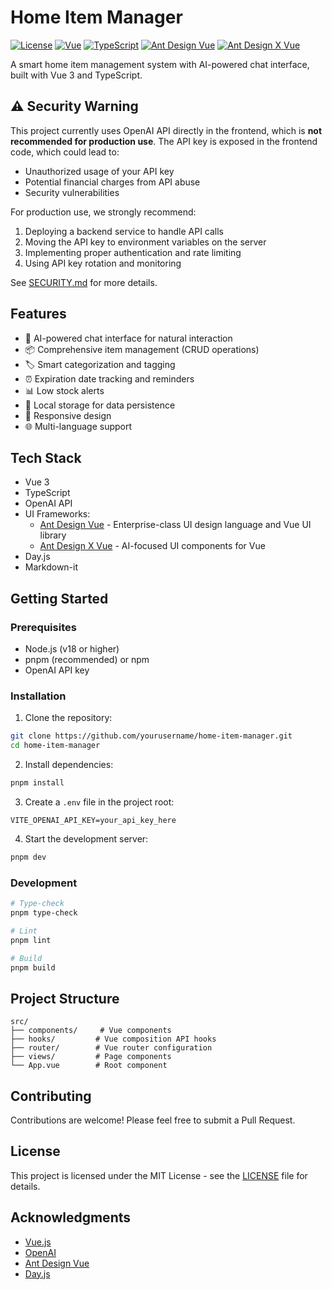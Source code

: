 # Home Item Manager

[![License](https://img.shields.io/badge/license-MIT-blue.svg)](LICENSE)
[![Vue](https://img.shields.io/badge/Vue-3.x-4FC08D?logo=vue.js)](https://vuejs.org/)
[![TypeScript](https://img.shields.io/badge/TypeScript-5.x-3178C6?logo=typescript)](https://www.typescriptlang.org/)
[![Ant Design Vue](https://img.shields.io/badge/Ant%20Design%20Vue-3.x-0170FE?logo=ant-design)](https://antdv.com/)
[![Ant Design X Vue](https://img.shields.io/badge/Ant%20Design%20X%20Vue-1.x-0170FE?logo=ant-design)](https://antd-design-x-vue.netlify.app/)

A smart home item management system with AI-powered chat interface, built with Vue 3 and TypeScript.

## ⚠️ Security Warning

This project currently uses OpenAI API directly in the frontend, which is **not recommended for production use**. The API key is exposed in the frontend code, which could lead to:

- Unauthorized usage of your API key
- Potential financial charges from API abuse
- Security vulnerabilities

For production use, we strongly recommend:

1. Deploying a backend service to handle API calls
2. Moving the API key to environment variables on the server
3. Implementing proper authentication and rate limiting
4. Using API key rotation and monitoring

See [SECURITY.md](SECURITY.md) for more details.

## Features

- 🤖 AI-powered chat interface for natural interaction
- 📦 Comprehensive item management (CRUD operations)
- 🏷️ Smart categorization and tagging
- ⏰ Expiration date tracking and reminders
- 📊 Low stock alerts
- 💾 Local storage for data persistence
- 📱 Responsive design
- 🌐 Multi-language support

## Tech Stack

- Vue 3
- TypeScript
- OpenAI API
- UI Frameworks:
  - [Ant Design Vue](https://antdv.com/) - Enterprise-class UI design language and Vue UI library
  - [Ant Design X Vue](https://antd-design-x-vue.netlify.app/) - AI-focused UI components for Vue
- Day.js
- Markdown-it

## Getting Started

### Prerequisites

- Node.js (v18 or higher)
- pnpm (recommended) or npm
- OpenAI API key

### Installation

1. Clone the repository:

```bash
git clone https://github.com/yourusername/home-item-manager.git
cd home-item-manager
```

2. Install dependencies:

```bash
pnpm install
```

3. Create a `.env` file in the project root:

```env
VITE_OPENAI_API_KEY=your_api_key_here
```

4. Start the development server:

```bash
pnpm dev
```

### Development

```bash
# Type-check
pnpm type-check

# Lint
pnpm lint

# Build
pnpm build
```

## Project Structure

```
src/
├── components/     # Vue components
├── hooks/         # Vue composition API hooks
├── router/        # Vue router configuration
├── views/         # Page components
└── App.vue        # Root component
```

## Contributing

Contributions are welcome! Please feel free to submit a Pull Request.

## License

This project is licensed under the MIT License - see the [LICENSE](LICENSE) file for details.

## Acknowledgments

- [Vue.js](https://vuejs.org/)
- [OpenAI](https://openai.com/)
- [Ant Design Vue](https://antdv.com/)
- [Day.js](https://day.js.org/)
